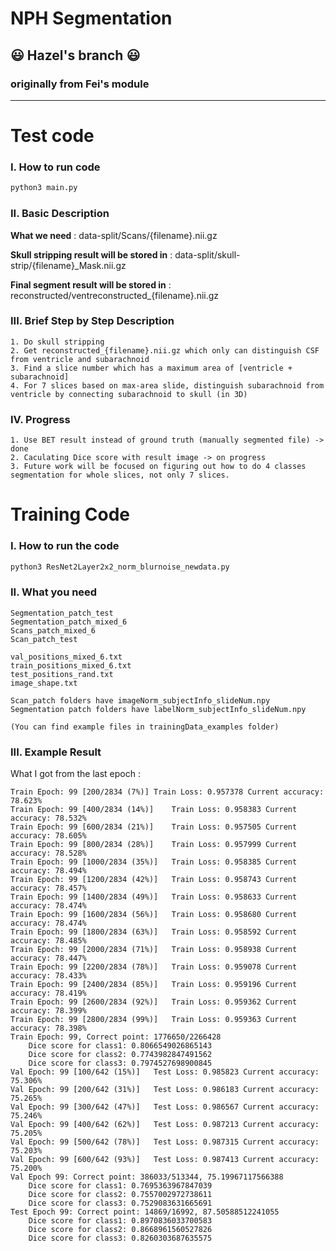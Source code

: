# NPH Segmentation
## 😃 Hazel's branch 😃
### originally from Fei's module
---

# Test code
### I. How to run code

```python
python3 main.py
```

### II. Basic Description 

**What we need** : data-split/Scans/{filename}.nii.gz

**Skull stripping result will be stored in** : data-split/skull-strip/{filename}_Mask.nii.gz

**Final segment result will be stored in** : reconstructed/ventreconstructed_{filename}.nii.gz


### III. Brief Step by Step Description

```
1. Do skull stripping 
2. Get reconstructed_{filename}.nii.gz which only can distinguish CSF from ventricle and subarachnoid
3. Find a slice number which has a maximum area of [ventricle + subarachnoid]
4. For 7 slices based on max-area slide, distinguish subarachnoid from ventricle by connecting subarachnoid to skull (in 3D)
```

### IV. Progress

```
1. Use BET result instead of ground truth (manually segmented file) -> done
2. Caculating Dice score with result image -> on progress
3. Future work will be focused on figuring out how to do 4 classes segmentation for whole slices, not only 7 slices.
```

# Training Code
### I. How to run the code
```python
python3 ResNet2Layer2x2_norm_blurnoise_newdata.py
```

### II. What you need
```
Segmentation_patch_test
Segmentation_patch_mixed_6
Scans_patch_mixed_6
Scan_patch_test

val_positions_mixed_6.txt
train_positions_mixed_6.txt
test_positions_rand.txt
image_shape.txt

Scan_patch folders have imageNorm_subjectInfo_slideNum.npy
Segmentation patch folders have labelNorm_subjectInfo_slideNum.npy

(You can find example files in trainingData_examples folder)
```
### III. Example Result 
What I got from the last epoch :
```
Train Epoch: 99 [200/2834 (7%)]	Train Loss: 0.957378 Current accuracy: 78.623% 
Train Epoch: 99 [400/2834 (14%)]	Train Loss: 0.958383 Current accuracy: 78.532% 
Train Epoch: 99 [600/2834 (21%)]	Train Loss: 0.957505 Current accuracy: 78.605% 
Train Epoch: 99 [800/2834 (28%)]	Train Loss: 0.957999 Current accuracy: 78.528% 
Train Epoch: 99 [1000/2834 (35%)]	Train Loss: 0.958385 Current accuracy: 78.494% 
Train Epoch: 99 [1200/2834 (42%)]	Train Loss: 0.958743 Current accuracy: 78.457% 
Train Epoch: 99 [1400/2834 (49%)]	Train Loss: 0.958633 Current accuracy: 78.474% 
Train Epoch: 99 [1600/2834 (56%)]	Train Loss: 0.958680 Current accuracy: 78.474% 
Train Epoch: 99 [1800/2834 (63%)]	Train Loss: 0.958592 Current accuracy: 78.485% 
Train Epoch: 99 [2000/2834 (71%)]	Train Loss: 0.958938 Current accuracy: 78.447% 
Train Epoch: 99 [2200/2834 (78%)]	Train Loss: 0.959078 Current accuracy: 78.433% 
Train Epoch: 99 [2400/2834 (85%)]	Train Loss: 0.959196 Current accuracy: 78.419% 
Train Epoch: 99 [2600/2834 (92%)]	Train Loss: 0.959362 Current accuracy: 78.399% 
Train Epoch: 99 [2800/2834 (99%)]	Train Loss: 0.959363 Current accuracy: 78.398% 
Train Epoch: 99, Correct point: 1776650/2266428
    Dice score for class1: 0.8066549026865143
    Dice score for class2: 0.7743982847491562
    Dice score for class3: 0.7974527698900845
Val Epoch: 99 [100/642 (15%)]	Test Loss: 0.985823 Current accuracy: 75.306%
Val Epoch: 99 [200/642 (31%)]	Test Loss: 0.986183 Current accuracy: 75.265%
Val Epoch: 99 [300/642 (47%)]	Test Loss: 0.986567 Current accuracy: 75.246%
Val Epoch: 99 [400/642 (62%)]	Test Loss: 0.987213 Current accuracy: 75.205%
Val Epoch: 99 [500/642 (78%)]	Test Loss: 0.987315 Current accuracy: 75.203%
Val Epoch: 99 [600/642 (93%)]	Test Loss: 0.987413 Current accuracy: 75.200%
Val Epoch 99: Correct point: 386033/513344, 75.19967117566388
    Dice score for class1: 0.7695363967847039
    Dice score for class2: 0.7557002972738611
    Dice score for class3: 0.7529083631665691
Test Epoch 99: Correct point: 14869/16992, 87.50588512241055
    Dice score for class1: 0.8970836033700583
    Dice score for class2: 0.8668961560527826
    Dice score for class3: 0.8260303687635575
```
